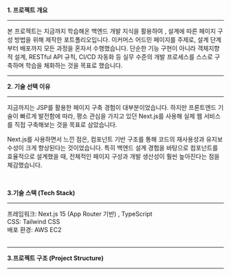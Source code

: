 <b>1. 프로젝트 개요</b>
<hr />
본 프로젝트는 지금까지 학습해온 백엔드 개발 지식을 활용하여 , 설계에 따른 페이지 구성 방법을 위해 제작한 포트폴리오입니다.
이커머스 어드민 페이지를 주제로, 설계 단계부터 배포까지 모든 과정을 혼자서 수행했습니다.
단순한 기능 구현이 아니라 객체지향적 설계, RESTful API 규칙, CI/CD 자동화 등 실무 수준의 개발 프로세스를 스스로 구축하며 학습을 체화하는 것을 목표로 했습니다.

<hr />

<b>2. 기술 선택 이유</b>
<hr />
지금까지는 JSP를 활용한 페이지 구축 경험이 대부분이었습니다.
하지만 프론트엔드 기술이 빠르게 발전함에 따라, 평소 관심을 가지고 있던 Next.js를 사용해 실제 웹 서비스를 직접 구축해보는 것을 목표로 삼았습니다.

Next.js를 사용하면서 느낀 점은, 컴포넌트 기반 구조를 통해 코드의 재사용성과 유지보수성이 크게 향상된다는 것이었습니다.
특히 백엔드 설계 경험을 바탕으로 컴포넌트를 효율적으로 설계했을 때, 전체적인 페이지 구성과 개발 생산성이 훨씬 높아진다는 점을 체감했습니다.

<br>

<b>3.기술 스택 (Tech Stack)</b>
<hr />
프레임워크: Next.js 15 (App Router 기반) , TypeScript
<br>
CSS: Tailwind CSS
<br>
배포 환경: AWS EC2
<br>
<br>
<hr />
<b>3.프로젝트 구조 (Project Structure)</b>
<hr />
